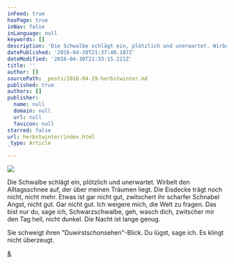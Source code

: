 ```yaml
---
inFeed: true
hasPage: true
inNav: false
inLanguage: null
keywords: []
description: 'Die Schwalbe schlägt ein, plötzlich und unerwartet. Wirbelt den Alltagsschnee auf, der über meinen Träumen liegt. Die Eisdecke trägt noch nicht, nicht mehr. Etwas ist gar nicht gut, zwitschert ihr scharfer Schnabel Angst, nicht gut. Gar nicht gut. Ich weigere mich, die Welt zu fragen. Das bist nur du, sage ich, Schwarzschwalbe, geh, wasch dich, zwitscher mir den Tag hell, nicht dunkel. Die Nacht ist lange genug. '
datePublished: '2016-04-30T21:37:40.187Z'
dateModified: '2016-04-30T21:33:15.221Z'
title: ''
author: []
sourcePath: _posts/2016-04-29-herbstwinter.md
published: true
authors: []
publisher:
  name: null
  domain: null
  url: null
  favicon: null
starred: false
url: herbstwinter/index.html
_type: Article

---
```

![](https://the-grid-user-content.s3-us-west-2.amazonaws.com/49b3d8d0-651f-4dc9-b41c-d99047cc3f1f.jpg)

Die Schwalbe schlägt ein, plötzlich und unerwartet. Wirbelt den Alltagsschnee auf, der über meinen Träumen liegt. Die Eisdecke trägt noch nicht, nicht mehr. Etwas ist gar nicht gut, zwitschert ihr scharfer Schnabel Angst, nicht gut. Gar nicht gut. Ich weigere mich, die Welt zu fragen. Das bist nur du, sage ich, Schwarzschwalbe, geh, wasch dich, zwitscher mir den Tag hell, nicht dunkel. Die Nacht ist lange genug. 

Sie schweigt ihren "Duwirstschonsehen"-Blick. Du lügst, sage ich. Es klingt nicht überzeugt. 

[&][0]

[0]: https://www.youtube.com/watch?v=FywSzjRq0e4